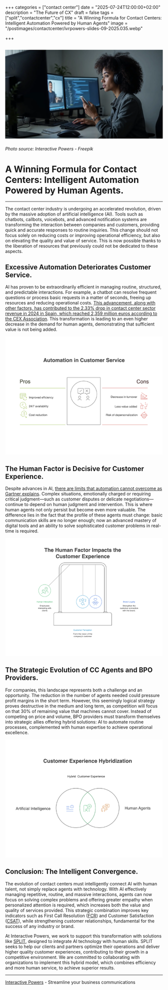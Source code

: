 +++
categories = ["contact center"]
date = "2025-07-24T12:00:00+02:00"
description = "The Future of CX"
draft = false
tags = ["split","contactcenter","cx"]
title = "A Winning Formula for Contact Centers: Intelligent Automation Powered by Human Agents"
image = "/postimages/contactcenter/ivrpowers-slides-09-2025.035.webp"

+++

![Empowered Video Agent](/postimages/contactcenter/ivrpowers-slides-09-2025.035.webp)
-------
###### Photo source: Interactive Powers - Freepik

# A Winning Formula for Contact Centers: Intelligent Automation Powered by Human Agents.
---

The contact center industry is undergoing an accelerated revolution, driven by the massive adoption of artificial intelligence (AI). Tools such as chatbots, callbots, voicebots, and advanced notification systems are transforming the interaction between companies and customers, providing quick and accurate responses to routine inquiries. This change should not focus solely on reducing costs or improving operational efficiency, but also on elevating the quality and value of service. This is now possible thanks to the liberation of resources that previously could not be dedicated to these aspects.

## Excessive Automation Deteriorates Customer Service.

AI has proven to be extraordinarily efficient in managing routine, structured, and predictable interactions. For example, a chatbot can resolve frequent questions or process basic requests in a matter of seconds, freeing up resources and reducing operational costs. [This advancement, along with other factors, has contributed to the 2.33% drop in contact center sector revenue in 2024 in Spain, which reached 2,359 million euros according to the CEX Association](https://www.redestelecom.es/comunicaciones/el-sector-del-contact-center-espanol-se-resiente/). This transformation is leading to an even higher decrease in the demand for human agents, demonstrating that sufficient value is not being added.

![Automation in Customer Service](/postimages/contactcenter/IA-humanos-hibridacion.004.png)

## The Human Factor is Decisive for Customer Experience.

Despite advances in AI, [there are limits that automation cannot overcome as Gartner explains](https://blog.ivrpowers.com/post/trends/seamless-escalation-connecting-digital-processes-to-humans/). Complex situations, emotionally charged or requiring critical judgment—such as customer disputes or delicate negotiations—continue to depend on human judgment and intervention. This is where human agents not only persist but become even more valuable. The difference lies in the fact that the profile of these agents must change: basic communication skills are no longer enough; now an advanced mastery of digital tools and an ability to solve sophisticated customer problems in real-time is required.

![The Human Factor Impacts the Customer Experience](/postimages/contactcenter/IA-humanos-hibridacion.005.png)

## The Strategic Evolution of CC Agents and BPO Providers.

For companies, this landscape represents both a challenge and an opportunity. The reduction in the number of agents needed could pressure profit margins in the short term. However, this seemingly logical strategy proves destructive in the medium and long term, as competition will focus on that 30% of remaining value that machines cannot cover. Instead of competing on price and volume, BPO providers must transform themselves into strategic allies offering hybrid solutions: AI to automate routine processes, complemented with human expertise to achieve operational excellence.

![Customer Experience Hybridization](/postimages/contactcenter/IA-humanos-hibridacion.006.png)

## Conclusion: The Intelligent Convergence.

The evolution of contact centers must intelligently connect AI with human talent, not simply replace agents with technology. With AI effectively managing repetitive, routine, and massive interactions, agents can now focus on solving complex problems and offering greater empathy when personalized attention is required, which increases both the value and quality of services provided. This strategic combination improves key indicators such as First Call Resolution ([FCR](https://blog.ivrpowers.com/post/customerengagement/maximizing-first-call-resolution-fcr/)) and Customer Satisfaction ([CSAT](https://blog.ivrpowers.com/post/customerengagement/customer-satisfaction-score-csat/)), while strengthening customer relationships, fundamental for the success of any industry or brand.

At Interactive Powers, we work to support this transformation with solutions like [SPLIT](https://blog.ivrpowers.com/post/technologies/split-6-x-update/), designed to integrate AI technology with human skills. SPLIT seeks to help our clients and partners optimize their operations and deliver higher quality customer experiences, contributing to their growth in a competitive environment. We are committed to collaborating with organizations to implement this hybrid model, which combines efficiency and more human service, to achieve superior results.

---
[Interactive Powers](http://www.ivrpowers.com/) - Streamline your business communications

